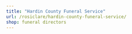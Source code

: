 ```yaml
---
title: "Hardin County Funeral Service"
url: /rosiclare/hardin-county-funeral-service/
shop: funeral directors
---
```

